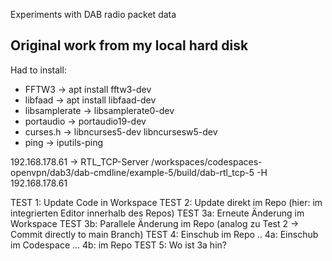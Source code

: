 Experiments with DAB radio packet data

## Original work from my local hard disk ##
Had to install:
- FFTW3         ->   apt install fftw3-dev
- libfaad       -> apt install libfaad-dev
- libsamplerate -> libsamplerate0-dev
- portaudio     -> portaudio19-dev
- curses.h      -> libncurses5-dev libncursesw5-dev
- ping          -> iputils-ping

192.168.178.61  -> RTL_TCP-Server
/workspaces/codespaces-openvpn/dab3/dab-cmdline/example-5/build/dab-rtl_tcp-5 -H 192.168.178.61

TEST 1: Update Code in Workspace
TEST 2: Update direkt im Repo (hier: im integrierten Editor innerhalb des Repos)
TEST 3a: Erneute Änderung im Workspace
TEST 3b: Parallele Änderung im Repo (analog zu Test 2 -> Commit directly to main Branch)
TEST 4: Einschub im Repo
.. 4a: Einschub im Codespace
... 4b: im Repo
TEST 5: Wo ist 3a hin?
